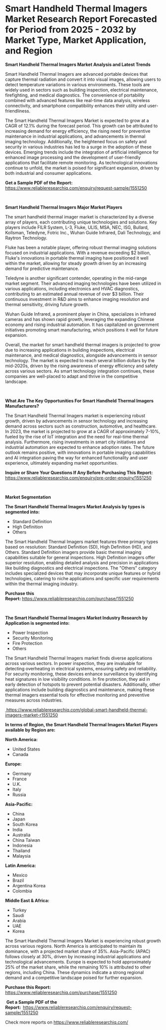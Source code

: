 <p><h1>Smart Handheld Thermal Imagers Market Research Report Forecasted for Period from 2025 -  2032 by Market Type, Market Application, and Region</h1></p><p><strong>Smart Handheld Thermal Imagers Market Analysis and Latest Trends</strong></p>
<p><p>Smart Handheld Thermal Imagers are advanced portable devices that capture thermal radiation and convert it into visual images, allowing users to detect temperature variations in various environments. These tools are widely used in sectors such as building inspection, electrical maintenance, firefighting, and medical diagnostics. The convenience of portability combined with advanced features like real-time data analysis, wireless connectivity, and smartphone compatibility enhances their utility and user-friendliness.</p><p>The Smart Handheld Thermal Imagers Market is expected to grow at a CAGR of 12.1% during the forecast period. This growth can be attributed to increasing demand for energy efficiency, the rising need for preventive maintenance in industrial applications, and advancements in thermal imaging technology. Additionally, the heightened focus on safety and security in various industries has led to a surge in the adoption of these devices. Emerging trends include the integration of artificial intelligence for enhanced image processing and the development of user-friendly applications that facilitate remote monitoring. As technological innovations continue to unfold, the market is poised for significant expansion, driven by both industrial and consumer applications.</p></p>
<p><strong>Get a Sample PDF of the Report:&nbsp;</strong> <a href="https://www.reliableresearchiq.com/enquiry/request-sample/1551250?utm_campaign=2303&utm_medium=2&utm_source=Github&utm_content=ia&utm_term=27022025&utm_id=smart-handheld-thermal-imagers">https://www.reliableresearchiq.com/enquiry/request-sample/1551250</a></p>
<p>&nbsp;</p>
<p><strong>Smart Handheld Thermal Imagers Major Market Players</strong></p>
<p><p>The smart handheld thermal imager market is characterized by a diverse array of players, each contributing unique technologies and solutions. Key players include FILR System, L-3, Fluke, ULIS, MSA, NEC, ISG, Bullard, Kollsman, Teledyne, Fotric Inc., Wuhan Guide Infrared, Dali Technology, and Raytron Technology.</p><p>Fluke has been a notable player, offering robust thermal imaging solutions focused on industrial applications. With a revenue exceeding $2 billion, Fluke's innovations in portable thermal imaging have positioned it well within the market, allowing for steady growth driven by an increasing demand for predictive maintenance.</p><p>Teledyne is another significant contender, operating in the mid-range market segment. Their advanced imaging technologies have been utilized in various applications, including electronics and HVAC diagnostics, contributing to an estimated annual revenue of over $3 billion. Their continuous investment in R&D aims to enhance imaging resolution and thermal sensitivity, driving future growth.</p><p>Wuhan Guide Infrared, a prominent player in China, specializes in infrared cameras and has shown rapid growth, leveraging the expanding Chinese economy and rising industrial automation. It has capitalized on government initiatives promoting smart manufacturing, which positions it well for future expansion.</p><p>Overall, the market for smart handheld thermal imagers is projected to grow due to increasing applications in building inspections, electrical maintenance, and medical diagnostics, alongside advancements in sensor technology. The market is expected to reach several billion dollars by the mid-2020s, driven by the rising awareness of energy efficiency and safety across various sectors. As smart technology integration continues, these companies are well-placed to adapt and thrive in the competitive landscape.</p></p>
<p>&nbsp;</p>
<p><strong>What Are The Key Opportunities For Smart Handheld Thermal Imagers Manufacturers?</strong></p>
<p><p>The Smart Handheld Thermal Imagers market is experiencing robust growth, driven by advancements in sensor technology and increasing demand across sectors such as construction, automotive, and healthcare. In 2023, the market is projected to grow at a CAGR of approximately 7-10%, fueled by the rise of IoT integration and the need for real-time thermal analysis. Furthermore, rising investments in smart city initiatives and industrial automation are expected to enhance adoption rates. The future outlook remains positive, with innovations in portable imaging capabilities and AI integration paving the way for enhanced functionality and user experience, ultimately expanding market opportunities.</p></p>
<p><strong>Inquire or Share Your Questions If Any Before Purchasing This Report:</strong> <a href="https://www.reliableresearchiq.com/enquiry/pre-order-enquiry/1551250?utm_campaign=2303&utm_medium=2&utm_source=Github&utm_content=ia&utm_term=27022025&utm_id=smart-handheld-thermal-imagers">https://www.reliableresearchiq.com/enquiry/pre-order-enquiry/1551250</a></p>
<p>&nbsp;</p>
<p><strong>Market Segmentation</strong></p>
<p><strong>The Smart Handheld Thermal Imagers Market Analysis by types is segmented into:</strong></p>
<p><ul><li>Standard Definition</li><li>High Definition</li><li>Others</li></ul></p>
<p><p>The Smart Handheld Thermal Imagers market features three primary types based on resolution: Standard Definition (SD), High Definition (HD), and Others. Standard Definition imagers provide basic thermal imaging capabilities suitable for general inspections. High Definition imagers offer superior resolution, enabling detailed analysis and precision in applications like building diagnostics and electrical inspections. The "Others" category includes specialized devices that may incorporate unique features or hybrid technologies, catering to niche applications and specific user requirements within the thermal imaging industry.</p></p>
<p><strong>Purchase this Report:&nbsp;</strong><a href="https://www.reliableresearchiq.com/purchase/1551250?utm_campaign=2303&utm_medium=2&utm_source=Github&utm_content=ia&utm_term=27022025&utm_id=smart-handheld-thermal-imagers">https://www.reliableresearchiq.com/purchase/1551250</a></p>
<p>&nbsp;</p>
<p><strong>The Smart Handheld Thermal Imagers Market Industry Research by Application is segmented into:</strong></p>
<p><ul><li>Power Inspection</li><li>Security Monitoring</li><li>Fire Protection</li><li>Others</li></ul></p>
<p><p>The Smart Handheld Thermal Imagers market finds diverse applications across various sectors. In power inspection, they are invaluable for detecting overheating in electrical systems, ensuring safety and reliability. For security monitoring, these devices enhance surveillance by identifying heat signatures in low visibility conditions. In fire protection, they aid in early detection of hotspots to prevent potential disasters. Additionally, other applications include building diagnostics and maintenance, making these thermal imagers essential tools for effective monitoring and preventive measures across industries.</p></p>
<p><a href="https://www.reliableresearchiq.com/global-smart-handheld-thermal-imagers-market-r1551250?utm_campaign=2303&utm_medium=2&utm_source=Github&utm_content=ia&utm_term=27022025&utm_id=smart-handheld-thermal-imagers">&nbsp;https://www.reliableresearchiq.com/global-smart-handheld-thermal-imagers-market-r1551250</a></p>
<p><strong>In terms of Region, the Smart Handheld Thermal Imagers Market Players available by Region are:</strong></p>
<p>
    <p> <strong> North America: </strong>
        <ul>
            <li>United States</li>
            <li>Canada</li>
        </ul>
        </p> 
    <p> <strong> Europe: </strong>
        <ul>
            <li>Germany</li>
            <li>France</li>
            <li>U.K.</li>
            <li>Italy</li>
            <li>Russia</li>
        </ul>
        </p> 
    <p> <strong> Asia-Pacific: </strong>
        <ul>
            <li>China</li>
            <li>Japan</li>
            <li>South Korea</li>
            <li>India</li>
            <li>Australia</li>
            <li>China Taiwan</li>
            <li>Indonesia</li>
            <li>Thailand</li>
            <li>Malaysia</li>
        </ul>
        </p> 
    <p> <strong> Latin America: </strong>
        <ul>
            <li>Mexico</li>
            <li>Brazil</li>
            <li>Argentina Korea</li>
            <li>Colombia</li>
        </ul>
        </p> 
    <p> <strong> Middle East & Africa: </strong>
        <ul>
            <li>Turkey</li>
            <li>Saudi</li>
            <li>Arabia</li>
            <li>UAE</li>
            <li>Korea</li>
        </ul>
    </p>
    </p>
<p><p>The Smart Handheld Thermal Imagers Market is experiencing robust growth across various regions. North America is anticipated to maintain its dominance, with a projected market share of 35%. Asia-Pacific (APAC) follows closely at 30%, driven by increasing industrial applications and technological advancements. Europe is expected to hold approximately 25% of the market share, while the remaining 10% is attributed to other regions, including China. These dynamics indicate a strong regional demand and a competitive landscape poised for further expansion.</p></p>
<p><strong>Purchase this Report: </strong><a href="https://www.reliableresearchiq.com/purchase/1551250?utm_campaign=2303&utm_medium=2&utm_source=Github&utm_content=ia&utm_term=27022025&utm_id=smart-handheld-thermal-imagers">https://www.reliableresearchiq.com/purchase/1551250</a></p>
<p>&nbsp;<strong>Get a Sample PDF of the Report:&nbsp;&nbsp;</strong><a href="https://www.reliableresearchiq.com/enquiry/request-sample/1551250?utm_campaign=2303&utm_medium=2&utm_source=Github&utm_content=ia&utm_term=27022025&utm_id=smart-handheld-thermal-imagers">https://www.reliableresearchiq.com/enquiry/request-sample/1551250</a></p>
<p><strong></strong></p>
<p>Check more reports on <a href="https://www.reliableresearchiq.com/?utm_campaign=2303&utm_medium=2&utm_source=Github&utm_content=ia&utm_term=27022025&utm_id=smart-handheld-thermal-imagers">https://www.reliableresearchiq.com/</a></p>